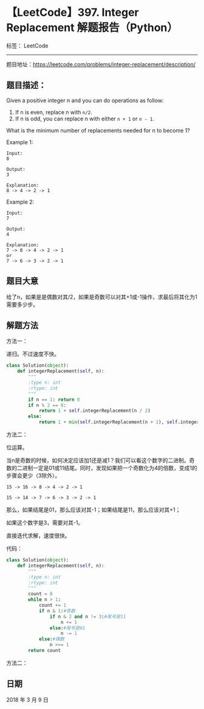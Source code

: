 # 【LeetCode】397. Integer Replacement 解题报告（Python） 

标签： LeetCode

---

题目地址：https://leetcode.com/problems/integer-replacement/description/

## 题目描述：

Given a positive integer n and you can do operations as follow:

1. If n is even, replace n with ``n/2``.
1. If n is odd, you can replace n with either ``n + 1`` or ``n - 1``.

What is the minimum number of replacements needed for n to become 1?

Example 1:
    
    Input:
    8
    
    Output:
    3
    
    Explanation:
    8 -> 4 -> 2 -> 1
    
Example 2:
    
    Input:
    7
    
    Output:
    4
    
    Explanation:
    7 -> 8 -> 4 -> 2 -> 1
    or
    7 -> 6 -> 3 -> 2 -> 1

## 题目大意

给了n，如果是是偶数对其/2，如果是奇数可以对其+1或-1操作，求最后将其化为1需要多少步。

## 解题方法

方法一：

递归。不过速度不快。

```python
class Solution(object):
    def integerReplacement(self, n):
        """
        :type n: int
        :rtype: int
        """
        if n == 1: return 0
        if n % 2 == 0:
            return 1 + self.integerReplacement(n / 2)
        else:
            return 1 + min(self.integerReplacement(n + 1), self.integerReplacement(n - 1))
```

方法二：

位运算。

当n是奇数的时候，如何决定应该加1还是减1？我们可以看这个数字的二进制。奇数的二进制一定是01或11结尾。同时，发现如果把一个奇数化为4的倍数，变成1的步骤会更少（3除外）。

    15 -> 16 -> 8 -> 4 -> 2 -> 1
    
    15 -> 14 -> 7 -> 6 -> 3 -> 2 -> 1

那么，如果结尾是01，那么应该对其-1；如果结尾是11，那么应该对其+1；

如果这个数字是3，需要对其-1。

直接迭代求解，速度很快。

代码：

```python
class Solution(object):
    def integerReplacement(self, n):
        """
        :type n: int
        :rtype: int
        """
        count = 0
        while n > 1:
            count += 1
            if n & 1:#奇数
                if n & 2 and n != 3:#尾号是11
                    n += 1
                else:#尾号是01
                    n -= 1
            else:#偶数
                n >>= 1
        return count
```

方法二：



## 日期

2018 年 3 月 9 日 
